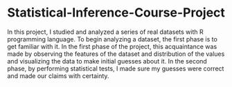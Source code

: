 # Statistical-Inference-Course-Project

In this project, I studied and analyzed a series of real datasets with R programming language. To begin analyzing a dataset, the first phase is to get familiar with it. In the first phase of the project, this acquaintance was made by observing the features of the dataset and distribution of the values and visualizing the data to make initial guesses about it. In the second phase, by performing statistical tests, I made sure my guesses were correct and made our claims with certainty. 

